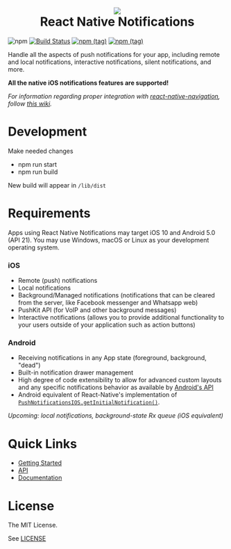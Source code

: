 <h1 align="center">
  <img src=".logo.png"/><br/>
  React Native Notifications
</h1>

![npm](https://img.shields.io/npm/dw/react-native-notifications.svg)
[![Build Status](https://img.shields.io/jenkins/s/http/jenkins-oss.wixpress.com:8080/job/multi-react-native-notifications-master.svg)](https://jenkins-oss.wixpress.com/job/multi-react-native-notifications-master/)
[![npm (tag)](https://img.shields.io/npm/v/react-native-notifications/latest.svg)](https://github.com/wix/react-native-notifications/tree/master)
[![npm (tag)](https://img.shields.io/npm/v/react-native-notifications/snapshot.svg)](https://github.com/wix/react-native-notifications/tree/master)

Handle all the aspects of push notifications for your app, including remote and local notifications, interactive notifications, silent notifications, and more.

**All the native iOS notifications features are supported!**

_For information regarding proper integration with [react-native-navigation](https://github.com/wix/react-native-navigation), follow [this wiki](https://github.com/wix/react-native-notifications/wiki/Android:-working-with-RNN)._

# Development

Make needed changes
- npm run start
- npm run build 

New build will appear in `/lib/dist`

# Requirements

Apps using React Native Notifications may target iOS 10 and Android 5.0 (API 21). You may use Windows, macOS or Linux as your development operating system.

### iOS

<!-- <img src="https://s3.amazonaws.com/nrjio/interactive.gif" alt="Interactive notifications example" width=350/> -->

- Remote (push) notifications
- Local notifications
- Background/Managed notifications (notifications that can be cleared from the server, like Facebook messenger and Whatsapp web)
- PushKit API (for VoIP and other background messages)
- Interactive notifications (allows you to provide additional functionality to your users outside of your application such as action buttons)

### Android

- Receiving notifications in any App state (foreground, background, "dead")
- Built-in notification drawer management
- High degree of code extensibility to allow for advanced custom layouts and any specific notifications behavior as available by [Android's API](https://developer.android.com/training/notify-user/build-notification.html)
- Android equivalent of React-Native's implementation of [`PushNotificationsIOS.getInitialNotification()`](https://facebook.github.io/react-native/docs/pushnotificationios.html#getinitialnotification).

_Upcoming: local notifications, background-state Rx queue (iOS equivalent)_

# Quick Links

- [Getting Started](https://wix.github.io/react-native-notifications/docs/getting-started)
- [API](https://wix.github.io/react-native-notifications/api/general-api)
- [Documentation](https://wix.github.io/react-native-notifications/)

# License

The MIT License.

See [LICENSE](LICENSE)
